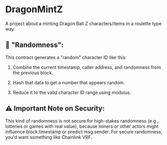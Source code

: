 # DragonMintZ
A project about a minting Dragon Ball Z characters/items in a roulette type way

## 🧠 "Randomness":
This contract generates a "random" character ID like this:

1. Combine the current timestamp, caller address, and randomness from the previous block.

2. Hash that data to get a number that appears random.

3. Reduce it to the valid character ID range using modulus.

## ⚠️ Important Note on Security:
This kind of randomness is not secure for high-stakes randomness (e.g., lotteries or games with real value), because miners or other actors might influence block.timestamp or predict msg.sender. For secure randomness, you'd want something like Chainlink VRF.